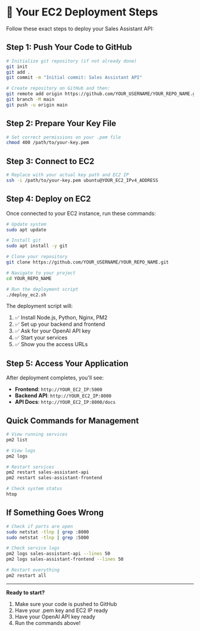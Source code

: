# 🚀 Your EC2 Deployment Steps

Follow these exact steps to deploy your Sales Assistant API:

## Step 1: Push Your Code to GitHub

```bash
# Initialize git repository (if not already done)
git init
git add .
git commit -m "Initial commit: Sales Assistant API"

# Create repository on GitHub and then:
git remote add origin https://github.com/YOUR_USERNAME/YOUR_REPO_NAME.git
git branch -M main
git push -u origin main
```

## Step 2: Prepare Your Key File

```bash
# Set correct permissions on your .pem file
chmod 400 /path/to/your-key.pem
```

## Step 3: Connect to EC2

```bash
# Replace with your actual key path and EC2 IP
ssh -i /path/to/your-key.pem ubuntu@YOUR_EC2_IPv4_ADDRESS
```

## Step 4: Deploy on EC2

Once connected to your EC2 instance, run these commands:

```bash
# Update system
sudo apt update

# Install git
sudo apt install -y git

# Clone your repository
git clone https://github.com/YOUR_USERNAME/YOUR_REPO_NAME.git

# Navigate to your project
cd YOUR_REPO_NAME

# Run the deployment script
./deploy_ec2.sh
```

The deployment script will:
1. ✅ Install Node.js, Python, Nginx, PM2
2. ✅ Set up your backend and frontend
3. ✅ Ask for your OpenAI API key
4. ✅ Start your services
5. ✅ Show you the access URLs

## Step 5: Access Your Application

After deployment completes, you'll see:
- **Frontend**: `http://YOUR_EC2_IP:5000`
- **Backend API**: `http://YOUR_EC2_IP:8000`
- **API Docs**: `http://YOUR_EC2_IP:8000/docs`

## Quick Commands for Management

```bash
# View running services
pm2 list

# View logs
pm2 logs

# Restart services
pm2 restart sales-assistant-api
pm2 restart sales-assistant-frontend

# Check system status
htop
```

## If Something Goes Wrong

```bash
# Check if ports are open
sudo netstat -tlnp | grep :8000
sudo netstat -tlnp | grep :5000

# Check service logs
pm2 logs sales-assistant-api --lines 50
pm2 logs sales-assistant-frontend --lines 50

# Restart everything
pm2 restart all
```

---

**Ready to start?** 
1. Make sure your code is pushed to GitHub
2. Have your .pem key and EC2 IP ready
3. Have your OpenAI API key ready
4. Run the commands above!
